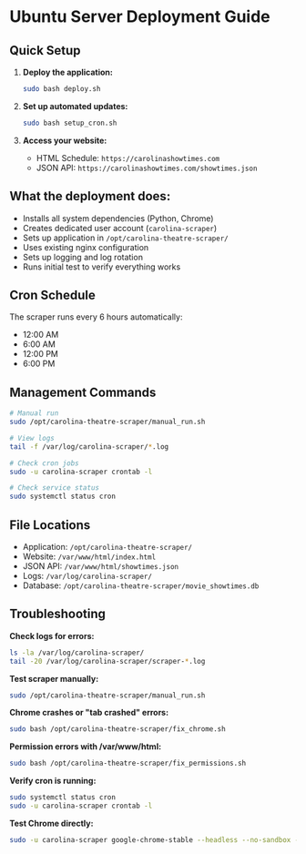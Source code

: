 # Ubuntu Server Deployment Guide

## Quick Setup

1. **Deploy the application:**
   ```bash
   sudo bash deploy.sh
   ```

2. **Set up automated updates:**
   ```bash
   sudo bash setup_cron.sh
   ```

3. **Access your website:**
   - HTML Schedule: `https://carolinashowtimes.com`
   - JSON API: `https://carolinashowtimes.com/showtimes.json`

## What the deployment does:

- Installs all system dependencies (Python, Chrome)
- Creates dedicated user account (`carolina-scraper`)
- Sets up application in `/opt/carolina-theatre-scraper/`
- Uses existing nginx configuration
- Sets up logging and log rotation
- Runs initial test to verify everything works

## Cron Schedule

The scraper runs every 6 hours automatically:
- 12:00 AM
- 6:00 AM  
- 12:00 PM
- 6:00 PM

## Management Commands

```bash
# Manual run
sudo /opt/carolina-theatre-scraper/manual_run.sh

# View logs
tail -f /var/log/carolina-scraper/*.log

# Check cron jobs
sudo -u carolina-scraper crontab -l

# Check service status
sudo systemctl status cron
```

## File Locations

- Application: `/opt/carolina-theatre-scraper/`
- Website: `/var/www/html/index.html`
- JSON API: `/var/www/html/showtimes.json`
- Logs: `/var/log/carolina-scraper/`
- Database: `/opt/carolina-theatre-scraper/movie_showtimes.db`

## Troubleshooting

**Check logs for errors:**
```bash
ls -la /var/log/carolina-scraper/
tail -20 /var/log/carolina-scraper/scraper-*.log
```

**Test scraper manually:**
```bash
sudo /opt/carolina-theatre-scraper/manual_run.sh
```

**Chrome crashes or "tab crashed" errors:**
```bash
sudo bash /opt/carolina-theatre-scraper/fix_chrome.sh
```

**Permission errors with /var/www/html:**
```bash
sudo bash /opt/carolina-theatre-scraper/fix_permissions.sh
```

**Verify cron is running:**
```bash
sudo systemctl status cron
sudo -u carolina-scraper crontab -l
```

**Test Chrome directly:**
```bash
sudo -u carolina-scraper google-chrome-stable --headless --no-sandbox --disable-gpu --dump-dom https://www.google.com
```